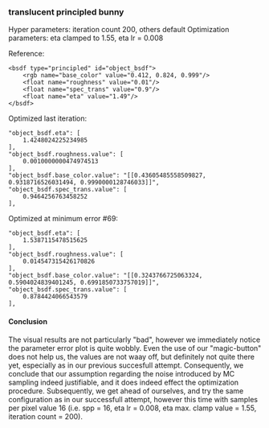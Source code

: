 ### translucent principled bunny
Hyper parameters: iteration count 200, others default
Optimization parameters: eta clamped to 1.55, eta lr = 0.008

Reference:
```
<bsdf type="principled" id="object_bsdf">
    <rgb name="base_color" value="0.412, 0.824, 0.999"/>
    <float name="roughness" value="0.01"/>
    <float name="spec_trans" value="0.9"/>
    <float name="eta" value="1.49"/>
</bsdf>
```

Optimized last iteration:
```
"object_bsdf.eta": [
    1.4248024225234985
],
"object_bsdf.roughness.value": [
    0.0010000000474974513
],
"object_bsdf.base_color.value": "[[0.43605485558509827, 0.9318716526031494, 0.9990000128746033]]",
"object_bsdf.spec_trans.value": [
    0.9464256763458252
],
```

Optimized at minimum error #69:
```
"object_bsdf.eta": [
    1.5387115478515625
],
"object_bsdf.roughness.value": [
    0.014547315426170826
],
"object_bsdf.base_color.value": "[[0.3243766725063324, 0.5904024839401245, 0.6991850733757019]]",
"object_bsdf.spec_trans.value": [
    0.8784424066543579
],
```

#### Conclusion
The visual results are not particularly "bad", however we immediately notice the parameter error plot is quite wobbly. Even the use of our "magic-button" does not help us, the values are not waay off, but definitely not quite there yet, especially as in our previous succesfull attempt. Consequently, we conclude that our assumption regarding the noise introduced by MC sampling indeed justifiable, and it does indeed effect the optimization procedure. Subsequently, we get ahead of ourselves, and try the same configuration as in our successfull attempt, however this time with samples per pixel value 16 (i.e. spp = 16, eta lr = 0.008, eta max. clamp value = 1.55, iteration count = 200).

